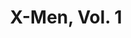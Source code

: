 ---
title: "X-Men, Vol. 1"
issue: 4A
issue_nr: 4
full_title: The Resurrection and the Flesh
subtitle: ""
story_arc: ""
crossover: ""
variant: A
publisher: Marvel Comics
creators: 
  - Chris Claremont
  - Jim Lee
  - Scott Williams
release_date: Jan 1992
release_year: 1992
genre:
  - Action
  - Adventure
  - Super-Heroes
format: Comic
pages: 32
signed_by: ""
price: 1
---